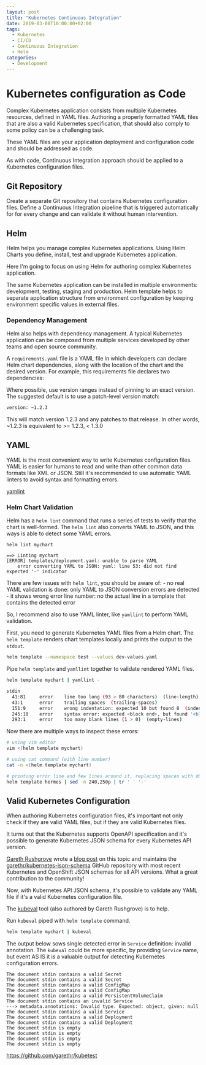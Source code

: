 ```yaml
---
layout: post
title: "Kubernetes Continuous Integration"
date: 2019-03-08T10:00:00+02:00
tags:
  - Kubernetes
  - CI/CD
  - Continuous Integration
  - Helm
categories:
  - Development
---
```


# Kubernetes configuration as Code

Complex Kubernetes application consists from multiple Kubernetes resources, defined in YAML files. Authoring a properly formatted YAML files that are also a valid Kubernetes specification, that should also comply to some policy can be a challenging task.

These YAML files are your application deployment and configuration code and should be addressed as code.

As with code, Continuous Integration approach should be applied to a Kubernetes configuration files.

## Git Repository

Create a separate Git repository that contains Kubernetes configuration files. Define a Continuous Integration pipeline that is triggered automatically for for every change and can validate it without human intervention.

## Helm

Helm helps you manage complex Kubernetes applications. Using Helm Charts you define, install, test and upgrade Kubernetes application.

Here I'm going to focus on using Helm for authoring complex Kubernetes application.

The same Kubernetes application can be installed in multiple environments: development, testing, staging and production. Helm template helps to separate application structure from environment configuration by keeping environment specific values in external files.

### Dependency Management

Helm also helps with dependency management. A typical Kubernetes application can be composed from multiple services developed by other teams and open source community.

A `requirements.yaml` file is a YAML file in which developers can declare Helm chart dependencies, along with the location of the chart and the desired version. For example, this requirements file declares two dependencies:

Where possible, use version ranges instead of pinning to an exact version. The suggested default is to use a patch-level version match:

```txt
version: ~1.2.3
```

This will match version 1.2.3 and any patches to that release. In other words, ~1.2.3 is equivalent to >= 1.2.3, < 1.3.0

## YAML

YAML is the most convenient way to write Kubernetes configuration files. YAML is easier for humans to read and write than other common data formats like XML or JSON. Still it's recommended to use automatic YAML linters to avoid syntax and formatting errors.

[yamlint](https://github.com/adrienverge/yamllint)

### Helm Chart Validation

Helm has a `helm lint` command that runs a series of tests to verify that the chart is well-formed. The `helm lint` also converts YAML to JSON, and this ways is able to detect some YAML errors.

```text
helm lint mychart

==> Linting mychart
[ERROR] templates/deployment.yaml: unable to parse YAML
    error converting YAML to JSON: yaml: line 53: did not find expected '-' indicator
```

There are few issues with `helm lint`, you should be aware of:
    - no real YAML validation is done: only YAML to JSON conversion errors are detected
    - it shows wrong error line number: no the actual line in a template that contains the detected error

So, I recommend also to use YAML linter, like `yamllint` to perform YAML validation.

First, you need to generate Kubernetes YAML files from a Helm chart. The `helm template` renders chart templates locally and prints the output to the `stdout`.

```sh
helm template --namespace test --values dev-values.yaml
```

Pipe `helm template` and `yamllint` together to validate rendered YAML files.

```sh
helm template mychart | yamllint -

stdin
  41:81     error    line too long (93 > 80 characters)  (line-length)
  43:1      error    trailing spaces  (trailing-spaces)
  151:9     error    wrong indentation: expected 10 but found 8  (indentation)
  245:10    error    syntax error: expected <block end>, but found '<block sequence start>'
  293:1     error    too many blank lines (1 > 0)  (empty-lines)
```

Now there are multiple ways to inspect these errors:

```sh
# using vim editor
vim <(helm template mychart)

# using cat command (with line number)
cat -n <(helm template mychart)

# printing error line and few lines around it, replacing spaces with dots
helm template hermes | sed -n 240,250p | tr ' ' '⋅'
```

## Valid Kubernetes Configuration

When authoring Kubernetes configuration files, it's important not only check if they are valid YAML files, but if they are valid Kubernetes files.

It turns out that the Kubernetes supports OpenAPI specification and it's possible to generate Kubernetes JSON schema for every Kubernetes API version.

[Gareth Rushgrove](https://github.com/garethr) wrote a [blog post](https://www.morethanseven.net/2017/06/26/schemas-for-kubernetes-types/) on this topic and maintains the [garethr/kubernetes-json-schema](https://github.com/garethr/kubernetes-json-schema) GitHub repository with most recent Kubernetes and OpenShift JSON schemas for all API versions. What a great contribution to the community!

Now, with Kubernetes API JSON schema, it's possible to validate any YAML file if it's a valid Kubernetes configuration file.

The [kubeval](https://github.com/garethr/kubeval) tool (also authored by Gareth Rushgrove) is to help.

Run `kubeval` piped with `helm template` command.

```sh
helm template mychart | kubeval
```

The output below sows single detected error in `Service` definition: invalid annotation. The `kubeval` could be more specific, by providing `Service` name, but event AS IS it is a valuable output for detecting Kubernetes configuration errors.

```text
The document stdin contains a valid Secret
The document stdin contains a valid Secret
The document stdin contains a valid ConfigMap
The document stdin contains a valid ConfigMap
The document stdin contains a valid PersistentVolumeClaim
The document stdin contains an invalid Service
---> metadata.annotations: Invalid type. Expected: object, given: null
The document stdin contains a valid Service
The document stdin contains a valid Deployment
The document stdin contains a valid Deployment
The document stdin is empty
The document stdin is empty
The document stdin is empty
The document stdin is empty
```


https://github.com/garethr/kubetest

